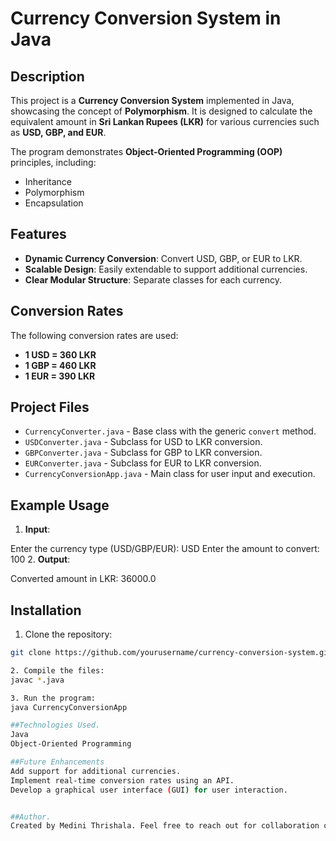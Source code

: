 # Currency Conversion System in Java

## Description
This project is a **Currency Conversion System** implemented in Java, showcasing the concept of **Polymorphism**. It is designed to calculate the equivalent amount in **Sri Lankan Rupees (LKR)** for various currencies such as **USD, GBP, and EUR**. 

The program demonstrates **Object-Oriented Programming (OOP)** principles, including:
- Inheritance
- Polymorphism
- Encapsulation

## Features
- **Dynamic Currency Conversion**: Convert USD, GBP, or EUR to LKR.
- **Scalable Design**: Easily extendable to support additional currencies.
- **Clear Modular Structure**: Separate classes for each currency.

## Conversion Rates
The following conversion rates are used:
- **1 USD = 360 LKR**
- **1 GBP = 460 LKR**
- **1 EUR = 390 LKR**

## Project Files
- `CurrencyConverter.java` - Base class with the generic `convert` method.
- `USDConverter.java` - Subclass for USD to LKR conversion.
- `GBPConverter.java` - Subclass for GBP to LKR conversion.
- `EURConverter.java` - Subclass for EUR to LKR conversion.
- `CurrencyConversionApp.java` - Main class for user input and execution.

## Example Usage
1. **Input**:

Enter the currency type (USD/GBP/EUR): USD Enter the amount to convert: 100
2. **Output**:

Converted amount in LKR: 36000.0


## Installation
1. Clone the repository:
```bash
git clone https://github.com/yourusername/currency-conversion-system.git

2. Compile the files:
javac *.java

3. Run the program:
java CurrencyConversionApp

##Technologies Used.
Java
Object-Oriented Programming

##Future Enhancements
Add support for additional currencies.
Implement real-time conversion rates using an API.
Develop a graphical user interface (GUI) for user interaction.


##Author.
Created by Medini Thrishala. Feel free to reach out for collaboration or feedback!








